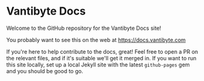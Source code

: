 # Vantibyte Docs

Welcome to the GitHub repository for the Vantibyte Docs site!

You probably want to see this on the web at https://docs.vantibyte.com

If you're here to help contribute to the docs, great! Feel free to open a PR on the relevant files, and if it's suitable we'll get it merged in.
If you want to run this site locally, set up a local Jekyll site with the latest `github-pages` gem and you should be good to go.
